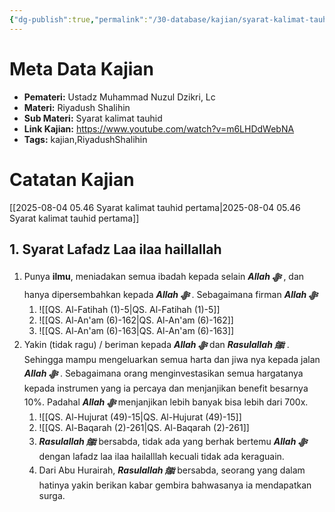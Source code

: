 ```yaml
---
{"dg-publish":true,"permalink":"/30-database/kajian/syarat-kalimat-tauhid-kedua/","tags":["kajian","RiyadushShalihin"]}
---
```


# Meta Data Kajian 
<div><ul class="dataview list-view-ul"><li><span><strong>Pemateri:</strong> Ustadz Muhammad Nuzul Dzikri, Lc</span></li><li><span><strong>Materi:</strong> Riyadush Shalihin</span></li><li><span><strong>Sub Materi:</strong> Syarat kalimat tauhid</span></li><li><span><strong>Link Kajian:</strong> <a rel="noopener nofollow" class="external-link" href="https://www.youtube.com/watch?v=m6LHDdWebNA" target="_blank">https://www.youtube.com/watch?v=m6LHDdWebNA</a></span></li><li><span><strong>Tags:</strong> kajian,RiyadushShalihin</span></li></ul></div>


# Catatan Kajian
[[2025-08-04 05.46 Syarat kalimat tauhid pertama\|2025-08-04 05.46 Syarat kalimat tauhid pertama]]

## 1. Syarat Lafadz Laa ilaa haillallah
1. Punya **ilmu**, meniadakan semua ibadah kepada selain ***Allah ﷻ*** , dan hanya dipersembahkan kepada ***Allah ﷻ*** . Sebagaimana firman ***Allah ﷻ*** 
	1. ![[QS. Al-Fatihah (1)-5\|QS. Al-Fatihah (1)-5]]
	2. ![[QS. Al-An'am (6)-162\|QS. Al-An'am (6)-162]]
	3. ![[QS. Al-An'am (6)-163\|QS. Al-An'am (6)-163]]
2. Yakin (tidak ragu) / beriman kepada ***Allah ﷻ*** dan ***Rasulallah ﷺ***  . Sehingga mampu mengeluarkan semua harta dan jiwa nya kepada jalan ***Allah ﷻ*** . Sebagaimana orang menginvestasikan semua hargatanya kepada instrumen yang ia percaya dan menjanjikan benefit besarnya 10%. Padahal ***Allah ﷻ*** menjanjikan lebih banyak bisa lebih dari 700x.
	1. ![[QS. Al-Hujurat (49)-15\|QS. Al-Hujurat (49)-15]]
	2. ![[QS. Al-Baqarah (2)-261\|QS. Al-Baqarah (2)-261]]
	3. ***Rasulallah ﷺ***  bersabda, tidak ada yang berhak bertemu ***Allah ﷻ*** dengan lafadz laa ilaa hailalllah kecuali tidak ada keraguain.
	4. Dari Abu Hurairah, ***Rasulallah ﷺ***  bersabda, seorang yang dalam hatinya yakin berikan kabar gembira bahwasanya ia mendapatkan surga.

